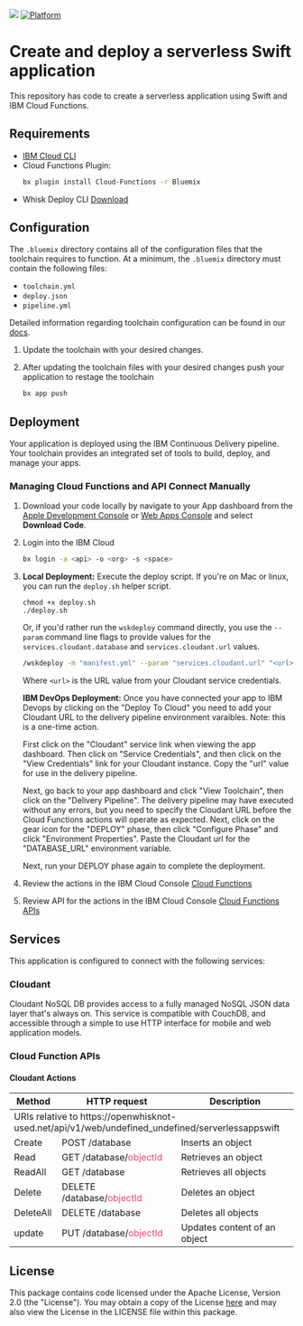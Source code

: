 [![](https://img.shields.io/badge/ibmcloud-powered-blue.svg)](https://bluemix.net)
[![Platform](https://img.shields.io/badge/platform-swift-lightgrey.svg?style=flat)](https://developer.ibm.com/swift/)

# Create and deploy a serverless Swift application

This repository has code to create a serverless application using Swift and IBM Cloud Functions.

## Requirements

- [IBM Cloud CLI](https://console.bluemix.net/docs/cli/reference/bluemix_cli/download_cli.html)
- Cloud Functions Plugin:
  ```bash
  bx plugin install Cloud-Functions -r Bluemix
  ```
- Whisk Deploy CLI [Download](https://github.com/apache/incubator-openwhisk-wskdeploy/releases)

## Configuration

The `.bluemix` directory contains all of the configuration files that the toolchain requires to function. At a minimum, the `.bluemix` directory must contain the following files:

- `toolchain.yml`
- `deploy.json`
- `pipeline.yml`

Detailed information regarding toolchain configuration can be found in our [docs](https://console.bluemix.net/docs/services/ContinuousDelivery/toolchains_custom.html#toolchains_custom).

1. Update the toolchain with your desired changes.

2. After updating the toolchain files with your desired changes push your application to restage the toolchain
   ```bash
   bx app push
   ```

## Deployment

Your application is deployed using the IBM Continuous Delivery pipeline. Your toolchain provides an integrated set of tools to build, deploy, and manage your apps.

### Managing Cloud Functions and API Connect Manually

1. Download your code locally by navigate to your App dashboard from the [Apple Development Console](https://console.bluemix.net/developer/appledevelopment/apps) or [Web Apps Console](https://console.bluemix.net/developer/appservice/apps) and select **Download Code**.

2. Login into the IBM Cloud
   ```bash
   bx login -a <api> -o <org> -s <space>
   ```

3. **Local Deployment:** Execute the deploy script.  If you're on Mac or linux, you can run the `deploy.sh` helper script.
   ```
   chmod +x deploy.sh
   ./deploy.sh
   ```

   Or, if you'd rather run the `wskdeploy` command directly, you use the `--param` command line flags to provide values for the `services.cloudant.database` and `services.cloudant.url` values.

   ```bash
   /wskdeploy -m "manifest.yml" --param "services.cloudant.url" "<url>" --param "services.cloudant.database" "products"
   ```

   Where `<url>` is the URL value from your Cloudant service credentials.

   **IBM DevOps Deployment:** Once you have connected your app to IBM Devops by clicking on the "Deploy To Cloud" you need to add your Cloudant URL to the delivery pipeline environment varaibles. Note: this is a one-time action.

   First click on the "Cloudant" service link when viewing the app dashboard.  Then click on "Service Credentials", and then click on the "View Credentials" link for your Cloudant instance.  Copy the "url" value for use in the delivery pipeline.

   Next, go back to your app dashboard and click "View Toolchain", then click on the "Delivery Pipeline".   The delivery pipeline may have executed without any errors, but you need to specify the Cloudant URL before the Cloud Functions actions will operate as expected.  Next, click on the gear icon for the "DEPLOY" phase, then click "Configure Phase" and click "Environment Properties".  Paste the Cloudant url for the "DATABASE_URL" environment variable.

   Next, run your DEPLOY phase again to complete the deployment.

4. Review the actions in the IBM Cloud Console [Cloud Functions](https://console.bluemix.net/openwhisk/actions)

5. Review API for the actions in the IBM Cloud Console [Cloud Functions APIs](https://console.bluemix.net/openwhisk/apimanagement)

## Services

This application is configured to connect with the following services:

### Cloudant

Cloudant NoSQL DB provides access to a fully managed NoSQL JSON data layer that's always on. This service is compatible with CouchDB, and accessible through a simple to use HTTP interface for mobile and web application models.

### Cloud Function APIs

#### Cloudant Actions

<table>
  <thead>
      <tr>
        <th>Method</th>
        <th>HTTP request</th>
        <th>Description</th>
      </tr>
  </thead>
  <tbody>
    <tr>
      <td colspan="3">
      URIs relative to https://openwhisknot-used.net/api/v1/web/undefined_undefined/serverlessappswift </td>
    </tr>
    <tr>
      <td>Create</td>
      <td>POST /database </td>
      <td>Inserts an object</td>
    </tr>
    <tr>
      <td>Read</td>
      <td>GET /database/<font color="#ec407a">objectId</font></td>
      <td>Retrieves an object</td>
    </tr>
    <tr>
      <td>ReadAll</td>
      <td>GET /database </td>
      <td>Retrieves all objects</td>
    </tr>
    <tr>
      <td>Delete </td>
      <td>DELETE /database/<font color="#ec407a">objectId</font></td>
      <td>Deletes an object</td>
    </tr>
    <tr>
      <td>DeleteAll</td>
      <td>DELETE /database </td>
      <td>Deletes all objects</td>
    </tr>
    <tr>
      <td>update</td>
      <td>PUT /database/<font color="#ec407a">objectId</font></td>
      <td>Updates content of an object</td>
    </tr>
  </tbody>
</table>

## License

This package contains code licensed under the Apache License, Version 2.0 (the "License"). You may obtain a copy of the License [here](http://www.apache.org/licenses/LICENSE-2.0) and may also view the License in the LICENSE file within this package.

